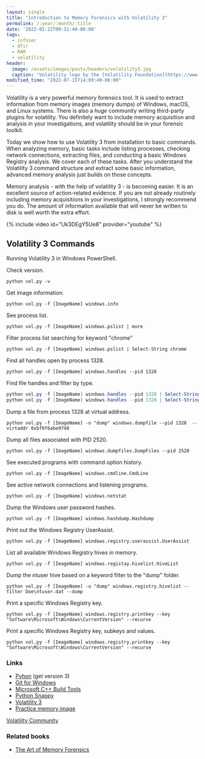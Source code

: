 ```yaml
---
layout: single
title: "Introduction to Memory Forensics with Volatility 3"
permalink: /:year/:month/:title
date: '2022-02-22T09:31:40-06:00'
tags:
  - infosec
  - dfir
  - RAM
  - volatility
header:
  image: /assets/images/posts/headers/volatility3.jpg
  caption: "Volatility logo by the [Volatility Foundation](https://www.volatilityfoundation.org/)"
modified_time: "2022-07-15T14:09:40-06:00"
---
```


Volatility is a very powerful memory forensics tool. It is used to extract information from memory images (memory dumps) of Windows, macOS, and Linux systems. There is also a *huge* community writing third-party plugins for volatility. You definitely want to include memory acquisition and analysis in your investigations, and volatility should be in your forensic toolkit.

Today we show how to use Volatility 3 from installation to basic commands. When analyzing memory, basic tasks include listing processes, checking network connections, extracting files, and conducting a basic Windows Registry analysis. We cover each of these tasks. After you understand the Volatility 3 command structure and extract some basic information, advanced memory analysis just builds on those concepts.

Memory analysis - with the help of volatility 3 - is becoming easier. It is an excellent source of action-related evidence. If you are not already routinely including memory acquisitions in your investigations, I strongly recommend you do. The amount of information available that will never be written to disk is well worth the extra effort.

{% include video id="Uk3DEgY5Ue8" provider="youtube" %}

## Volatility 3 Commands

Running Volatility 3 in Windows PowerShell.

Check version.

```python vol.py -v```

Get image information.

```python vol.py -f [ImageName] windows.info```

See process list.

```python vol.py -f [ImageName] windows.pslist | more```

Filter process list searching for keyword "chrome"

```python vol.py -f [ImageName] windows.pslist | Select-String chrome```

Find all handles open by process 1328.

```python vol.py -f [ImageName] windows.handles --pid 1328```

Find file handles and filter by type.

```powershell
python vol.py -f [ImageName] windows.handles --pid 1328 | Select-String File | more
python vol.py -f [ImageName] windows.handles --pid 1328 | Select-String File | Select-String history | more
```

Dump a file from process 1328 at virtual address.

```python vol.py -f [ImageName] -o "dump" windows.dumpfile --pid 1328  --virtaddr 0xbf0f6abe9740```

Dump all files associated with PID 2520.

```python vol.py -f [ImageName] windows.dumpfiles.DumpFiles --pid 2520```

See executed programs with command option history.

```python vol.py -f [ImageName] windows.cmdline.CmdLine```

See active network connections and listening programs.

```python vol.py -f [ImageName] windows.netstat```

Dump the Windows user password hashes.

```python vol.py -f [ImageName] windows.hashdump.Hashdump```

Print out the Windows Registry UserAssist.

```python vol.py -f [ImageName] windows.registry.userassist.UserAssist```

List all available Windows Registry hives in memory.

```python vol.py -f [ImageName] windows.registay.hivelist.HiveList```

Dump the ntuser hive based on a keyword filter to the "dump" folder.

```python vol.py -f [ImageName] -o "dump" windows.registry.hivelist --filter Doe\ntuser.dat --dump```

Print a specific Windows Registry key.

```python vol.py -f [ImageName] windows.registry.printkey --key "Software\Microsoft\Windows\CurrentVersion" --recurse```

Print a specific Windows Registry key, subkeys and values.

```python vol.py -f [ImageName] windows.registry.printkey --key "Software\Microsoft\Windows\CurrentVersion" --recurse```

### Links

* [Pyhon](https://python.org) (get version 3)
* [Git for Windows](https://gitforwindows.org/)
* [Microsoft C++ Build Tools](https://visualstudio.microsoft.com/visual-cpp-build-tools/)
* [Python Snappy](https://www.lfd.uci.edu/~gohlke/pythonlibs/#python-snappy)
* [Volatility 3](https://github.com/volatilityfoundation/volatility3)
* [Practice memory image](https://archive.org/details/Africa-DFIRCTF-2021-WK02)

[Volatility Community](https://www.volatilityfoundation.org/)

### Related books

* [The Art of Memory Forensics](https://amzn.to/33DTt9b)
